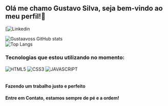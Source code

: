 ## Olá me chamo Gustavo Silva, seja bem-vindo ao meu perfil!👋

[![Linkedin](https://www.linkedin.com/in/luiz-gustavo-silva-%E2%88%B4-b258b0301/)

![Gustaavoss GitHub stats](https://github-readme-stats.vercel.app/api?username=Gustaavoss&show_icons=true&theme=dark)
</br>
![Top Langs](https://github-readme-stats.vercel.app/api/top-langs/?username=Gustaavoss&hide_progress=true)

### Tecnologias que estou utilizando no momento: 

<!--TECS-->
<div style="display: inline_block">
  <img align="center" alt="HTML5" src="https://img.shields.io/badge/HTML5-E34F26?style=for-the-badge&logo=html5&logoColor=white"/>
  <img align="center" alt="CSS3" src="https://img.shields.io/badge/CSS3-1572B6?style=for-the-badge&logo=css3&logoColor=white"/>
  <img align="center" alt="JAVASCRIPT" src="https://img.shields.io/badge/JavaScript-F7DF1E?style=for-the-badge&logo=javascript&logoColor=black"/>
</div><!--TECS-->
</br>

#### Fazendo um trabalho justo e perfeito
#### Entre em Contato, estamos sempre de pé e a ordem!
